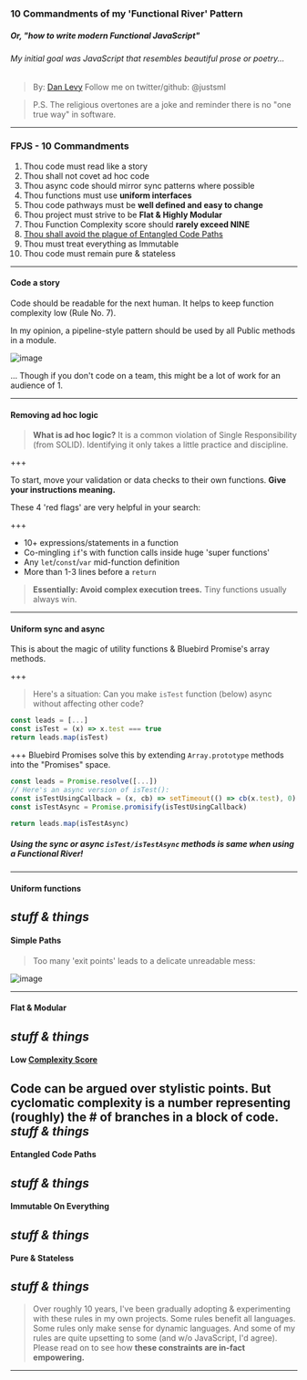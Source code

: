 ### 10 Commandments of my 'Functional River' Pattern
##### _Or, "how to write modern Functional JavaScript"_


###### My initial goal was JavaScript that resembles beautiful prose or poetry...

> By: [Dan Levy](http://www.danlevy.net)
> Follow me on twitter/github: @justsml

> P.S. The religious overtones are a joke and reminder there is no "one true way" in software.

---

### FPJS - 10 Commandments

1. Thou code must read like a story
1. Thou shall not covet ad hoc code
1. Thou async code should mirror sync patterns where possible
1. Thou functions must use **uniform interfaces**
1. Thou code pathways must be **well defined and easy to change**
1. Thou project must strive to be **Flat & Highly Modular**
1. Thou Function Complexity score should **rarely exceed NINE**
1. [Thou shall avoid the plague of Entangled Code Paths](#entangled-code-paths)
1. Thou must treat everything as Immutable
1. Thou code must remain pure & stateless

---

#### Code a story
Code should be readable for the next human. It helps to keep function complexity low (Rule No. 7).

In my opinion, a pipeline-style pattern should be used by all Public methods in a module.

![image](https://user-images.githubusercontent.com/397632/28991302-31268d8e-7943-11e7-9d67-28e172f9cbf2.png)


... Though if you don't code on a team, this might be a lot of work for an audience of 1.

---

#### Removing ad hoc logic

> **What is ad hoc logic?** It is a common violation of Single Responsibility (from SOLID). Identifying it only takes a little practice and discipline.

+++

To start, move your validation or data checks to their own functions. **Give your instructions meaning.** 

These 4 'red flags' are very helpful in your search:

+++

* 10+ expressions/statements in a function
* Co-mingling `if`'s with function calls inside huge 'super functions'
* Any `let`/`const`/`var` mid-function definition
* More than 1-3 lines before a `return`

> **Essentially: Avoid complex execution trees.** Tiny functions usually always win.

---

#### Uniform sync and async

This is about the magic of utility functions & Bluebird Promise's array methods.

+++

> Here's a situation: Can you make `isTest` function (below) async without affecting other code?

```js
const leads = [...]
const isTest = (x) => x.test === true
return leads.map(isTest)
```

+++ 
Bluebird Promises solve this by extending `Array.prototype` methods into the "Promises" space.

```js
const leads = Promise.resolve([...])
// Here's an async version of isTest():
const isTestUsingCallback = (x, cb) => setTimeout(() => cb(x.test), 0)
const isTestAsync = Promise.promisify(isTestUsingCallback)

return leads.map(isTestAsync)
```

##### Using the sync or async `isTest/isTestAsync` methods is same when using a Functional River!

---


#### Uniform functions

_stuff & things_
---

#### Simple Paths

> Too many 'exit points' leads to a delicate unreadable mess:

![image](https://user-images.githubusercontent.com/397632/29008531-cd2b0cbc-7ad5-11e7-83fb-baa222d13cd3.png)

---

#### Flat & Modular
_stuff & things_
---

#### Low [Complexity Score](https://dzone.com/articles/measuring-code-complexity)

Code can be argued over stylistic points. But cyclomatic complexity is a number representing (roughly) the # of branches in a block of code.
_stuff & things_
---

#### Entangled Code Paths
_stuff & things_
---

#### Immutable On Everything
_stuff & things_
---

#### Pure & Stateless
_stuff & things_
---



> Over roughly 10 years, I've been gradually adopting & experimenting with these rules in my own projects. 
Some rules benefit all languages. Some rules only make sense for dynamic languages. 
And some of my rules are quite upsetting to some (and w/o JavaScript, I'd agree). 
Please read on to see how **these constraints are in-fact empowering.**
---

